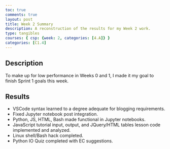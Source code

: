 ```yaml
---
toc: true
comments: true
layout: post
title: Week 2 Summary
description: A reconstruction of the results for my Week 2 work.
type: tangibles
courses: { csp: {week: 2, categories: [4.A]} }
categories: [C1.4]
---
```


## Description
<p>
To make up for low performance in Weeks 0 and 1, I made it my goal to finish Sprint 1 goals this week.
</p>

## Results
- VSCode syntax learned to a degree adequate for blogging requirements.
- Fixed Jupyter notebook post integration.
- Python, JS, HTML, Bash made functional in Jupyter notebooks.
- JavaScript tutorial input, output, and JQuery/HTML tables lesson code implemented and analyzed.
- Linux shell/Bash hack completed.
- Python IO Quiz completed with EC suggestions.